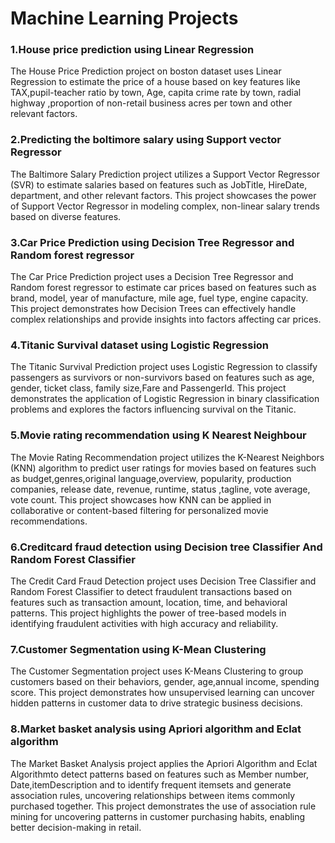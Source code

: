 # Machine Learning Projects  
### 1.House price prediction using Linear Regression  
The House Price Prediction project on boston dataset uses Linear Regression to estimate the price of a house based on key features like TAX,pupil-teacher ratio by town, 
Age, capita crime rate by town, radial highway ,proportion of non-retail business acres per town and other relevant factors.  

### 2.Predicting the boltimore salary using Support vector Regressor  
The Baltimore Salary Prediction project utilizes a Support Vector Regressor (SVR) to estimate salaries based on features such as JobTitle, HireDate, department, and other relevant factors.
This project showcases the power of Support Vector Regressor in modeling complex, non-linear salary trends based on diverse features.  

### 3.Car Price Prediction using Decision Tree Regressor and Random forest regressor  
The Car Price Prediction project uses a Decision Tree Regressor and Random forest regressor to estimate car prices based on features such as brand, model, year of manufacture, mile age, fuel type, engine capacity.
This project demonstrates how Decision Trees can effectively handle complex relationships and provide insights into factors affecting car prices.  

### 4.Titanic Survival dataset using Logistic Regression  
The Titanic Survival Prediction project uses Logistic Regression to classify passengers as survivors or non-survivors based on features such as age, gender, ticket class, family size,Fare and PassengerId.
This project demonstrates the application of Logistic Regression in binary classification problems and explores the factors influencing survival on the Titanic.  

### 5.Movie rating recommendation using K Nearest Neighbour  
The Movie Rating Recommendation project utilizes the K-Nearest Neighbors (KNN) algorithm to predict user ratings for movies based on features such as budget,genres,original language,overview, popularity, production companies, release date, revenue, runtime, status ,tagline, vote average, vote count.
This project showcases how KNN can be applied in collaborative or content-based filtering for personalized movie recommendations.  

### 6.Creditcard fraud detection using Decision tree Classifier And Random Forest Classifier  
The Credit Card Fraud Detection project uses Decision Tree Classifier and Random Forest Classifier to detect fraudulent transactions based on features such as transaction amount, location, time, and behavioral patterns.
This project highlights the power of tree-based models in identifying fraudulent activities with high accuracy and reliability.  

### 7.Customer Segmentation using K-Mean Clustering  
The Customer Segmentation project uses K-Means Clustering to group customers based on their behaviors, gender, age,annual income, spending score.
This project demonstrates how unsupervised learning can uncover hidden patterns in customer data to drive strategic business decisions.  

### 8.Market basket analysis using Apriori algorithm and Eclat algorithm  
The Market Basket Analysis project applies the Apriori Algorithm and Eclat Algorithmto detect patterns based on features such as Member number, Date,itemDescription and to identify frequent itemsets and generate association rules, uncovering relationships between items commonly purchased together.
This project demonstrates the use of association rule mining for uncovering patterns in customer purchasing habits, enabling better decision-making in retail.  
  
